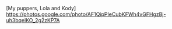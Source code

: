 [My puppers, Lola and Kody] https://photos.google.com/photo/AF1QipPIeCubKFWh4vGFHgzBj-uh3bqelKO_2g2zKP7A
